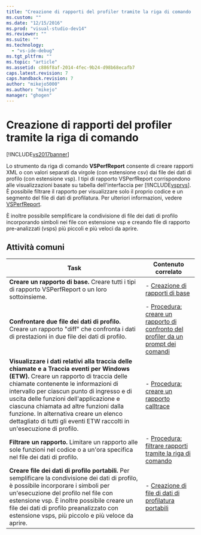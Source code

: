 ```yaml
---
title: "Creazione di rapporti del profiler tramite la riga di comando | Microsoft Docs"
ms.custom: ""
ms.date: "12/15/2016"
ms.prod: "visual-studio-dev14"
ms.reviewer: ""
ms.suite: ""
ms.technology: 
  - "vs-ide-debug"
ms.tgt_pltfrm: ""
ms.topic: "article"
ms.assetid: c886f8af-2014-4fec-9b24-d98b68ecafb7
caps.latest.revision: 7
caps.handback.revision: 7
author: "mikejo5000"
ms.author: "mikejo"
manager: "ghogen"
---
```

# Creazione di rapporti del profiler tramite la riga di comando
[!INCLUDE[vs2017banner](../code-quality/includes/vs2017banner.md)]

Lo strumento da riga di comando **VSPerfReport** consente di creare rapporti XML o con valori separati da virgole \(con estensione csv\) dai file dei dati di profilo \(con estensione vsp\).  I tipi di rapporto VSPerfReport corrispondono alle visualizzazioni basate su tabella dell'interfaccia per [!INCLUDE[vsprvs](../code-quality/includes/vsprvs_md.md)].  È possibile filtrare il rapporto per visualizzare solo il proprio codice e un segmento del file di dati di profilatura.  Per ulteriori informazioni, vedere [VSPerfReport](../profiling/vsperfreport.md).  
  
 È inoltre possibile semplificare la condivisione di file dei dati di profilo incorporando simboli nei file con estensione vsp e creando file di rapporto pre\-analizzati \(vsps\) più piccoli e più veloci da aprire.  
  
## Attività comuni  
  
|Task|Contenuto correlato|  
|----------|-------------------------|  
|**Creare un rapporto di base.** Creare tutti i tipi di rapporto VSPerfReport o un loro sottoinsieme.|-   [Creazione di rapporti di base](../profiling/creating-basic-profiling-reports-from-the-command-line.md)|  
|**Confrontare due file dei dati di profilo.** Creare un rapporto "diff" che confronta i dati di prestazioni in due file dei dati di profilo.|-   [Procedura: creare un rapporto di confronto del profiler da un prompt dei comandi](../profiling/how-to-create-a-profiler-comparison-report-from-a-command-prompt.md)|  
|**Visualizzare i dati relativi alla traccia delle chiamate e a Traccia eventi per Windows \(ETW\).** Creare un rapporto di traccia delle chiamate contenente le informazioni di intervallo per ciascun punto di ingresso e di uscita delle funzioni dell'applicazione e ciascuna chiamata ad altre funzioni dalla funzione.  In alternativa creare un elenco dettagliato di tutti gli eventi ETW raccolti in un'esecuzione di profilo.|-   [Procedura: creare un rapporto calltrace](../profiling/how-to-create-a-profiling-tools-call-trace-report.md)|  
|**Filtrare un rapporto.** Limitare un rapporto alle sole funzioni nel codice o a un'ora specifica nel file dei dati di profilo.|-   [Procedura: filtrare rapporti tramite la riga di comando](../profiling/how-to-filter-reports-from-the-command-line.md)|  
|**Creare file dei dati di profilo portabili.** Per semplificare la condivisione dei dati di profilo, è possibile incorporare i simboli per un'esecuzione del profilo nel file con estensione vsp.  È inoltre possibile creare un file dei dati di profilo preanalizzato con estensione vsps, più piccolo e più veloce da aprire.|-   [Creazione di file di dati di profilatura portabili](../profiling/creating-portable-profiling-data-files-from-the-command-line.md)|